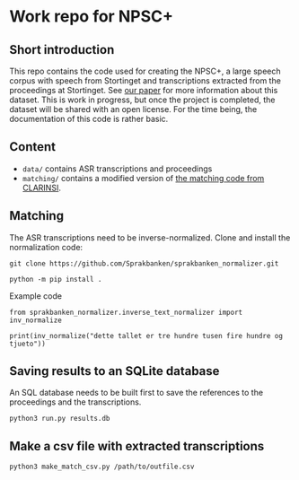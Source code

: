 # Work repo for NPSC+
## Short introduction
This repo contains the code used for creating the NPSC+, a large speech corpus with speech from Stortinget and transcriptions
extracted from the proceedings at Stortinget. See [our paper](https://www.researchgate.net/publication/370766648_A_Large_Norwegian_Dataset_for_Weak_Supervision_ASR) for more information about this dataset. This is work in
progress, but once the project is completed, the dataset will be shared with an open license. For the time being, the documentation
of this code is rather basic.


## Content
* `data/` contains ASR transcriptions and proceedings
* `matching/` contains a modified version of [the matching code from CLARINSI](https://github.com/clarinsi/parlaspeech/blob/main/utils/matching.py).

## Matching
The ASR transcriptions need to be inverse-normalized. Clone and install the normalization code:

```
git clone https://github.com/Sprakbanken/sprakbanken_normalizer.git

python -m pip install .
```

Example code
```
from sprakbanken_normalizer.inverse_text_normalizer import inv_normalize

print(inv_normalize("dette tallet er tre hundre tusen fire hundre og tjueto"))
```

## Saving results to an SQLite database

An SQL database needs to be built first to save the references to the proceedings and the transcriptions.

```
python3 run.py results.db
```

## Make a csv file with extracted transcriptions

```
python3 make_match_csv.py /path/to/outfile.csv
```
